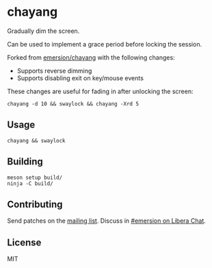 # chayang

Gradually dim the screen.

Can be used to implement a grace period before locking the session.

Forked from [emersion/chayang](https://git.sr.ht/~emersion/chayang) with the following changes:

- Supports reverse dimming
- Supports disabling exit on key/mouse events

These changes are useful for fading in after unlocking the screen:

    chayang -d 10 && swaylock && chayang -Xrd 5

## Usage

    chayang && swaylock

## Building

    meson setup build/
    ninja -C build/

## Contributing

Send patches on the [mailing list]. Discuss in [#emersion on Libera Chat].

## License

MIT

[mailing list]: https://lists.sr.ht/~emersion/public-inbox
[#emersion on Libera Chat]: ircs://irc.libera.chat/#emersion
